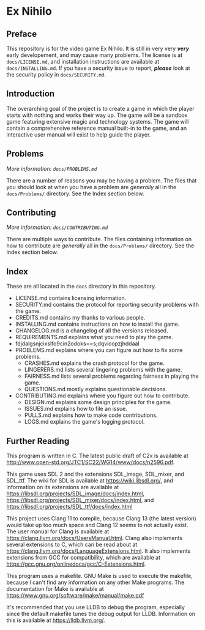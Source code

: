 # Ex Nihilo

## Preface

This repository is for the video game Ex Nihilo.  It is still in very very _**very**_ early developement, and may cause many problems.  The license is at `docs/LICENSE.md`, and installation instructions are available at `docs/INSTALLING.md`.  If you have a security issue to report, _**please**_ look at the security policy in `docs/SECURITY.md`.

## Introduction

The overarching goal of the project is to create a game in which the player starts with nothing and works their way up.  The game will be a sandbox game featuring extensive magic and technology systems.  The game will contain a comprehensive reference manual built-in to the game, and an interactive user manual will exist to help guide the player.

## Problems

_More information:  `docs/PROBLEMS.md`_

There are a number of reasons you may be having a problem.  The files that you should look at when you have a problem are _generally_ all in the `docs/Problems/` directory.  See the Index section below.

## Contributing

_More information:  `docs/CONTRIBUTING.md`_

There are multiple ways to contribute.  The files containing information on how to contribute are _generally_ all in the `docs/Problems/` directory.  See the Index section below.

## Index

These are all located in the `docs` directory in this repository.

- LICENSE.md contains licensing information.
- SECURITY.md contains the protocol for reporting security problems with the game.
- CREDITS.md contains my thanks to various people.
- INSTALLING.md contains instructions on how to install the game.
- CHANGELOG.md is a changelog of all the versions released.
- REQUIREMENTS.md explains what you need to play the game.
- fdjdalgsnjcixslfo9cin2odoks==s;dqvicopzjhddaal
- PROBLEMS.md explains where you can figure out how to fix some problems.
	- CRASHES.md explains the crash protocol for the game.
	- LINGERERS.md lists several lingering problems with the game.
	- FAIRNESS.md lists several problems regarding fairness in playing the game.
	- QUESTIONS.md mostly explains questionable decisions.
- CONTRIBUTING.md explains where you figure out how to contribute.
	- DESIGN.md explains some design principles for the game.
	- ISSUES.md explains how to file an issue.
	- PULLS.md explains how to make code contributions.
	- LOGS.md explains the game's logging protocol.

## Further Reading

This program is written in C.  The latest public draft of C2x is available at http://www.open-std.org/JTC1/SC22/WG14/www/docs/n2596.pdf.

This game uses SDL 2 and the extensions SDL\_image, SDL\_mixer, and SDL\_ttf.  The wiki for SDL is available at https://wiki.libsdl.org/, and information on its extensions are available at https://libsdl.org/projects/SDL_image/docs/index.html, https://libsdl.org/projects/SDL_mixer/docs/index.html, and https://libsdl.org/projects/SDL_ttf/docs/index.html

This project uses Clang 11 to compile, because Clang 13 (the latest version) would take up too much space and Clang 12 seems to not actually exist.  The user manual for Clang is available at https://clang.llvm.org/docs/UsersManual.html.  Clang also implements several extensions to C, which can be read about at https://clang.llvm.org/docs/LanguageExtensions.html.  It also implements extensions from GCC for compatibility, which are available at https://gcc.gnu.org/onlinedocs/gcc/C-Extensions.html.

This program uses a makefile.  GNU Make is used to execute the makefile, because I can't find any information on any other Make programs.  The documentation for Make is available at https://www.gnu.org/software/make/manual/make.pdf

It's recommended that you use LLDB to debug the program, especially since the default makefile tunes the debug output for LLDB.  Information on this is available at https://lldb.llvm.org/.
